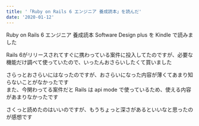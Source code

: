 ```yaml
---
title: '「Ruby on Rails 6 エンジニア 養成読本」を読んだ'
date: '2020-01-12'
---
```


Ruby on Rails 6 エンジニア 養成読本 Software Design plus を Kindle で読みました



Rails 6がリリースされてすぐに携わっている案件に投入してたのですが、必要な機能だけ調べて使っていたので、いったんおさらいしたくて買いました  

さらっとおさらいにはなったのですが、おさらいになった内容が薄くてあまり知らないことがなかったです  
また、今関わってる案件だと Rails は api mode で使っているため、使える内容があまりなかったです  

さくっと読めたのはいいのですが、もうちょっと深さがあるといいなと思ったのが感想です  